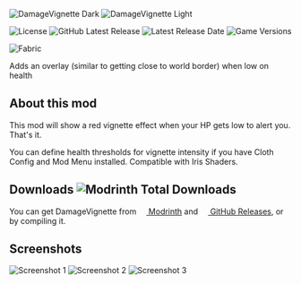 ![DamageVignette Dark](https://user-images.githubusercontent.com/95250141/215315003-89f1b221-0087-4c46-8aa9-4b117cfbae35.png#gh-dark-mode-only)
![DamageVignette Light](https://user-images.githubusercontent.com/95250141/215315000-c478ebac-fde4-40f6-a8e0-758d99f4c1c1.png#gh-light-mode-only)

![License](https://img.shields.io/github/license/Octol1ttle/DamageVignette-Fabric)
![GitHub Latest Release](https://img.shields.io/github/v/release/Octol1ttle/DamageVignette-Fabric)
![Latest Release Date](https://img.shields.io/github/release-date/Octol1ttle/DamageVignette-Fabric)
![Game Versions](https://img.shields.io/modrinth/game-versions/damagevignette)

![Fabric](https://user-images.githubusercontent.com/95250141/215292867-42f6f2dc-c26e-491e-963e-dad9dfce636b.png)

Adds an overlay (similar to getting close to world border) when low on health

## About this mod

This mod will show a red vignette effect when your HP gets low to alert you. That's it.

You can define health thresholds for vignette intensity if you have Cloth Config and Mod Menu installed. Compatible with Iris Shaders.

## Downloads ![Modrinth Total Downloads](https://img.shields.io/modrinth/dt/damagevignette?logo=modrinth)

You can get DamageVignette from <a href="https://modrinth.com/mod/damagevignette"><img src="https://user-images.githubusercontent.com/95250141/215295812-5a6bfb65-ea4a-4cd7-83c0-01d63881e741.png" width="14px"> Modrinth</a> and <a href="https://github.com/Octol1ttle/DamageVignette-Fabric/releases/latest"><img src="https://user-images.githubusercontent.com/95250141/215295954-12ac9f2a-e836-4c09-9fdc-4c09a5c2e5ce.png" width="14px"> GitHub Releases</a>, or by compiling it.

## Screenshots
![Screenshot 1](https://user-images.githubusercontent.com/95250141/215296964-e8d1b3af-6062-4e99-80a9-ac14d2b03a6d.png)
![Screenshot 2](https://user-images.githubusercontent.com/95250141/215296965-59b8b276-9f6c-49c2-9659-042865ca4962.png)
![Screenshot 3](https://user-images.githubusercontent.com/95250141/215296968-ca98b944-3339-4912-adbe-0db92f1038fa.png)
